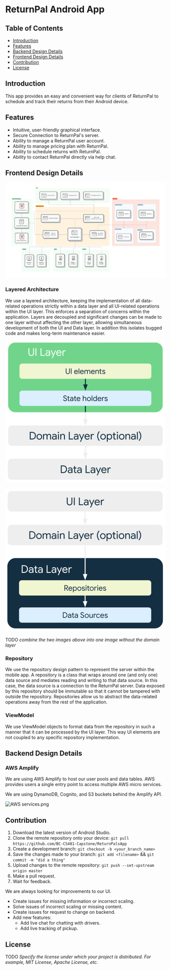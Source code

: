 # ReturnPal Android App

## Table of Contents
- [Introduction](#introduction)
- [Features](#features)
- [Backend Design Details](#frontend-design-details)
- [Frontend Design Details](#backend-design-details)
- [Contribution](#contribution)
- [License](#license)

## Introduction

This app provides an easy and convenient way for clients of ReturnPal to schedule and track their returns from their Android device.

## Features

- Intuitive, user-friendly graphical interface.
- Secure Connection to ReturnPal's server.
- Ability to manage a ReturnPal user account.
- Ability to manage pricing plan with ReturnPal.
- Ability to schedule returns with ReturnPal.
- Ability to contact ReturnPal directly via help chat.

## Frontend Design Details

![image](/assets/images/architecture.png)

### Layered Architecture

We use a layered architecture, keeping the implementation of all data-related operations strictly within a data layer and all UI-related operations within the UI layer. This enforces a separation of concerns within the application. Layers are decoupled and significant changes can be made to one layer without affecting the other layer, allowing simultaneous development of both the UI and Data layer. In addition this isolates bugged code and makes long-term maintenance easier.

![image](/assets/images/mad-arch-overview-ui.png)

![image](/assets/images/mad-arch-overview-data.png)

TODO *combine the two images above into one image without the domain layer* 

### Repository

We use the repository design pattern to represent the server within the mobile app. A repository is a class that wraps around one (and only one) data source and mediates reading and writing to that data source. In this case, the data source is a connection to the ReturnPal server. Data exposed by this repository should be immutable so that it cannot be tampered with outside the repository. Repositories allow us to abstract the data-related operations away from the rest of the application.

### ViewModel

We use ViewModel objects to format data from the repository in such a manner that it can be processed by the UI layer. This way UI elements are not coupled to any specific repository implementation.

## Backend Design Details

### AWS Amplify

We are using AWS Amplify to host our user pools and data tables. AWS provides users a single entry point to access multiple AWS micro services.

We are using DynamoDB, Cognito, and S3 buckets behind the Amplify API. 

![AWS services.png](assets%2Fimages%2FAWS%20services.png)

## Contribution

1. Download the latest version of Android Studio.
2. Clone the remote repository onto your device:  `git pull https://github.com/BC-CS481-Capstone/ReturnPalsApp`
3. Create a development branch:  `git checkout -b <your_branch_name>`
4. Save the changes made to your branch:  `git add <filename>` && `git commit -m "did a thing"`
5. Upload changes to the remote repository:  `git push --set-upstream origin master`
6. Make a pull request.
7. Wait for feedback.

We are always looking for improvements to our UI.
 * Create issues for missing information or incorrect scaling.
 * Solve issues of incorrect scaling or missing content.
 * Create issues for request to change on backend.
 * Add new features:
   * Add live chat for chatting with drivers.
   * Add live tracking of pickup.

## License
TODO *Specify the license under which your project is distributed. For example, MIT License, Apache License, etc.*
